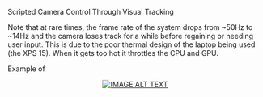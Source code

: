 Scripted Camera Control Through Visual Tracking

Note that at rare times, the frame rate of the system drops from ~50Hz to ~14Hz and the camera loses track for a while before regaining or needing user input. This is due to the poor thermal design of the laptop being used (the XPS 15). When it gets too hot it throttles the CPU and GPU. 

Example of 
<div align="center">
  <a href="https://www.youtube.com/watch?v=PxG0FxY25w4"><img src="https://img.youtube.com/vi/PxG0FxY25w4/0.jpg" alt="IMAGE ALT TEXT"></a>
</div>
